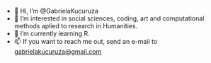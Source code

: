 - 👋 Hi, I’m @GabrielaKucuruza
- 👀 I’m interested in social sciences, coding, art and computational methods aplied to research in Humanities. 
- 🌱 I’m currently learning R. 
- 📫 If you want to reach me out, send an e-mail to gabrielakucuruza@gmail.com 

<!---
GabrielaKucuruza/GabrielaKucuruza is a ✨ special ✨ repository because its `README.md` (this file) appears on your GitHub profile.
You can click the Preview link to take a look at your changes.
--->
